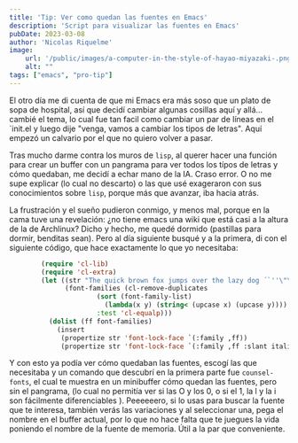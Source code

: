 ```yaml
---
title: 'Tip: Ver como quedan las fuentes en Emacs'
description: 'Script para visualizar las fuentes en Emacs'
pubDate: 2023-03-08
author: 'Nicolas Riquelme'
image: 
    url: '/public/images/a-computer-in-the-style-of-hayao-miyazaki-.png'
    alt: ""
tags: ["emacs", "pro-tip"]
---
```


El otro día me di cuenta de que mi Emacs era más soso que un plato de sopa de hospital, así que decidí cambiar algunas cosillas aquí y allá... cambié el tema, lo cual fue tan facil como cambiar un par de líneas en el `init.el y luego dije "venga, vamos a cambiar los tipos de letras". Aquí empezó un calvario por el que no quiero volver a pasar. 

Tras mucho darme contra los muros de `lisp`, al querer hacer una función para crear un buffer con un pangrama para ver todos los típos de letras y cómo quedaban, me decidí a echar mano de la IA. Craso error. O no me supe explicar (lo cual no descarto) o las que usé exageraron con sus conocimientos sobre `lisp`, porque más que avanzar, iba hacia atrás.

La frustración y el sueño pudieron conmigo, y menos mal, porque en la cama tuve una revelación: ¿no tiene emacs una wiki que está casi a la altura de la de Archlinux? Dicho y hecho, me quedé dormido (pastillas para dormir, benditas sean). Pero al día siguiente busqué y a la primera, di con el siguiente código, que hace exactamente lo que yo necesitaba:
```lisp
        (require 'cl-lib)
        (require 'cl-extra)
        (let ((str "The quick brown fox jumps over the lazy dog ´`''\"\"1lI|¦!Ø0Oo{[()]}.,:; ")
              (font-families (cl-remove-duplicates 
        		      (sort (font-family-list) 
        			    (lambda(x y) (string< (upcase x) (upcase y))))
        		      :test 'cl-equalp)))
          (dolist (ff font-families)
            (insert 
             (propertize str 'font-lock-face `(:family ,ff))               ff "\n"
             (propertize str 'font-lock-face `(:family ,ff :slant italic)) ff "\n")))
 ``` 
 Y con esto ya podía ver cómo quedaban las fuentes, escogí las que necesitaba y un comando que descubrí en la primera parte fue `counsel-fonts`, el cual te muestra en un minibuffer cómo quedan las fuentes, pero sin el pangrama, (lo cual no permitía ver si las O y los 0, o si el 1, la l y la i son fácilmente diferenciables ). Peeeeeero, si lo usas para buscar la fuente que te interesa, también verás las variaciones y al seleccionar una, pega el nombre en el buffer actual, por lo que no hace falta que te juegues la vida poniendo el nombre de la fuente de memoria. Útil a la par que conveniente. 
